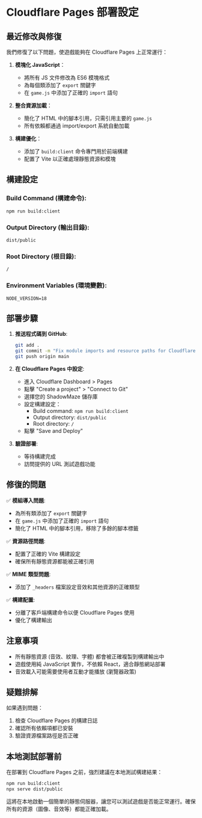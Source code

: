 # Cloudflare Pages 部署設定

## 最近修改與修復

我們修復了以下問題，使遊戲能夠在 Cloudflare Pages 上正常運行：

1. **模塊化 JavaScript**：
   - 將所有 JS 文件修改為 ES6 模塊格式
   - 為每個類添加了 `export` 關鍵字
   - 在 `game.js` 中添加了正確的 `import` 語句

2. **整合資源加載**：
   - 簡化了 HTML 中的腳本引用，只需引用主要的 `game.js`
   - 所有依賴都通過 import/export 系統自動加載

3. **構建優化**：
   - 添加了 `build:client` 命令專門用於前端構建
   - 配置了 Vite 以正確處理靜態資源和模塊

## 構建設定

### Build Command (構建命令):
```
npm run build:client
```

### Output Directory (輸出目錄):
```
dist/public
```

### Root Directory (根目錄):
```
/
```

### Environment Variables (環境變數):
```
NODE_VERSION=18
```

## 部署步驟

1. **推送程式碼到 GitHub**:
   ```bash
   git add .
   git commit -m "Fix module imports and resource paths for Cloudflare deployment"
   git push origin main
   ```

2. **在 Cloudflare Pages 中設定**:
   - 進入 Cloudflare Dashboard > Pages
   - 點擊 "Create a project" > "Connect to Git"
   - 選擇您的 ShadowMaze 儲存庫
   - 設定構建設定：
     - Build command: `npm run build:client`
     - Output directory: `dist/public`
     - Root directory: `/`
   - 點擊 "Save and Deploy"

3. **驗證部署**:
   - 等待構建完成
   - 訪問提供的 URL 測試遊戲功能

## 修復的問題

✅ **模組導入問題**: 
   - 為所有類添加了 `export` 關鍵字
   - 在 `game.js` 中添加了正確的 `import` 語句
   - 簡化了 HTML 中的腳本引用，移除了多餘的腳本標籤
   
✅ **資源路徑問題**: 
   - 配置了正確的 Vite 構建設定
   - 確保所有靜態資源都能被正確引用
   
✅ **MIME 類型問題**: 
   - 添加了 `_headers` 檔案設定音效和其他資源的正確類型
   
✅ **構建配置**: 
   - 分離了客戶端構建命令以便 Cloudflare Pages 使用
   - 優化了構建輸出

## 注意事項

- 所有靜態資源 (音效、紋理、字體) 都會被正確複製到構建輸出中
- 遊戲使用純 JavaScript 實作，不依賴 React，適合靜態網站部署
- 音效載入可能需要使用者互動才能播放 (瀏覽器政策)

## 疑難排解

如果遇到問題：
1. 檢查 Cloudflare Pages 的構建日誌
2. 確認所有依賴項都已安裝
3. 驗證資源檔案路徑是否正確

## 本地測試部署前

在部署到 Cloudflare Pages 之前，強烈建議在本地測試構建結果：

```bash
npm run build:client
npx serve dist/public
```

這將在本地啟動一個簡單的靜態伺服器，讓您可以測試遊戲是否能正常運行。確保所有的資源（圖像、音效等）都能正確加載。